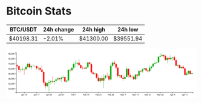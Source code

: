 # Bitcoin Stats

BTC/USDT|24h change|24h high|24h low|
|---|---|---|---|
|$40198.31|-2.01%|$41300.00|$39551.94|

<img src="./chart.svg">
